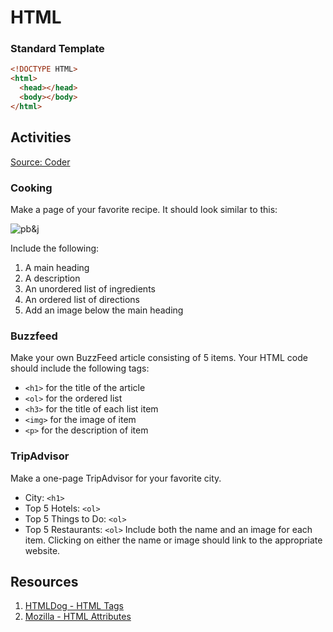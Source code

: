 # HTML

### Standard Template
```html
<!DOCTYPE HTML>
<html>
  <head></head>
  <body></body>
</html>
```

## Activities
[Source: Coder](https://googlecreativelab.github.io/coder-projects/projects/perfect_recipe/)

### Cooking
Make a page of your favorite recipe. It should look similar to this:

![pb&j](https://github.com/C4Q/AC_4_Web/blob/master/units/html/projects/lists/assets/screenshot.png?raw=true)

Include the following:
1. A main heading
2. A description
3. An unordered list of ingredients
4. An ordered list of directions
5. Add an image below the main heading

### Buzzfeed
Make your own BuzzFeed article consisting of 5 items. Your HTML code should include the following tags:
* `<h1>` for the title of the article
* `<ol>` for the ordered list
* `<h3>` for the title of each list item
* `<img>` for the image of item
* `<p>` for the description of item

### TripAdvisor
Make a one-page TripAdvisor for your favorite city.
* City: `<h1>`
* Top 5 Hotels: `<ol>`
* Top 5 Things to Do: `<ol>`
* Top 5 Restaurants: `<ol>`
Include both the name and an image for each item. Clicking on either the name or image should link to the appropriate website.

## Resources
1) [HTMLDog - HTML Tags](http://www.htmldog.com/references/html/tags/)
2) [Mozilla - HTML Attributes](https://developer.mozilla.org/en-US/docs/Web/HTML/Attributes)
